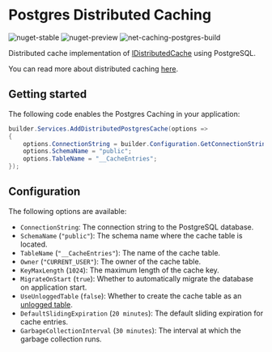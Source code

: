 # Postgres Distributed Caching

![nuget-stable](https://img.shields.io/nuget/v/RafaelKallis.Extensions.Caching.Postgres.svg?label=stable)
![nuget-preview](https://img.shields.io/nuget/vpre/RafaelKallis.Extensions.Caching.Postgres.svg?label=preview)
![net-caching-postgres-build](https://github.com/rafaelkallis/net-caching-postgres/actions/workflows/build.yml/badge.svg)

Distributed cache implementation of [IDistributedCache](https://learn.microsoft.com/en-us/dotnet/api/microsoft.extensions.caching.distributed.idistributedcache) using PostgreSQL.

You can read more about distributed caching [here](https://docs.microsoft.com/en-us/aspnet/core/performance/caching/distributed).

## Getting started

The following code enables the Postgres Caching in your application:

```csharp
builder.Services.AddDistributedPostgresCache(options =>
{
    options.ConnectionString = builder.Configuration.GetConnectionString("Database");
    options.SchemaName = "public";
    options.TableName = "__CacheEntries";
});
```

## Configuration

The following options are available:
- `ConnectionString`: The connection string to the PostgreSQL database.
- `SchemaName` (`"public"`): The schema name where the cache table is located.
- `TableName` (`"__CacheEntries"`): The name of the cache table.
- `Owner` (`"CURRENT_USER"`): The owner of the cache table.
- `KeyMaxLength` (`1024`): The maximum length of the cache key.
- `MigrateOnStart` (`true`): Whether to automatically migrate the database on application start.
- `UseUnloggedTable` (`false`): Whether to create the cache table as an [unlogged table](https://pganalyze.com/blog/5mins-postgres-unlogged-tables).
- `DefaultSlidingExpiration` (`20 minutes`): The default sliding expiration for cache entries.
- `GarbageCollectionInterval` (`30 minutes`): The interval at which the garbage collection runs.
